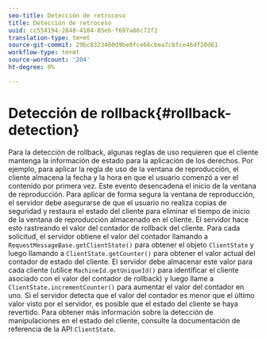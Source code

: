 ```yaml
---
seo-title: Detección de retroceso
title: Detección de retroceso
uuid: cc554194-2848-4104-85eb-f697a86c72f2
translation-type: tm+mt
source-git-commit: 29bc8323460d9be0fce66cbea7c6fce46df20d61
workflow-type: tm+mt
source-wordcount: '204'
ht-degree: 0%

---
```



# Detección de rollback{#rollback-detection}

Para la detección de rollback, algunas reglas de uso requieren que el cliente mantenga la información de estado para la aplicación de los derechos. Por ejemplo, para aplicar la regla de uso de la ventana de reproducción, el cliente almacena la fecha y la hora en que el usuario comenzó a ver el contenido por primera vez. Este evento desencadena el inicio de la ventana de reproducción. Para aplicar de forma segura la ventana de reproducción, el servidor debe asegurarse de que el usuario no realiza copias de seguridad y restaura el estado del cliente para eliminar el tiempo de inicio de la ventana de reproducción almacenado en el cliente. El servidor hace esto rastreando el valor del contador de rollback del cliente. Para cada solicitud, el servidor obtiene el valor del contador llamando a `RequestMessageBase.getClientState()` para obtener el objeto `ClientState` y luego llamando a `ClientState.getCounter()` para obtener el valor actual del contador de estado del cliente. El servidor debe almacenar este valor para cada cliente (utilice `MachineId.getUniqueId()` para identificar el cliente asociado con el valor del contador de rollback) y luego llame a `ClientState.incrementCounter()` para aumentar el valor del contador en uno. Si el servidor detecta que el valor del contador es menor que el último valor visto por el servidor, es posible que el estado del cliente se haya revertido. Para obtener más información sobre la detección de manipulaciones en el estado del cliente, consulte la documentación de referencia de la API `ClientState`.
